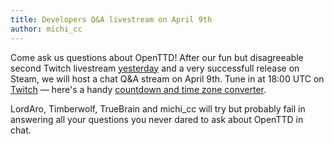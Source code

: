 ```yaml
---
title: Developers Q&A livestream on April 9th
author: michi_cc
---
```


Come ask us questions about OpenTTD!
After our fun but disagreeable second Twitch livestream [yesterday](https://www.youtube.com/watch?v=M96VjKihxNc) and a very successfull release on Steam, we will host a chat Q&A stream on April 9th.
Tune in at 18:00 UTC on [Twitch](https://www.twitch.tv/openttdlive/about) — here's a handy [countdown and time zone converter](https://a.chronus.eu/19B79F8).

LordAro, Timberwolf, TrueBrain and michi_cc will try but probably fail in answering all your questions you never dared to ask about OpenTTD in chat.
